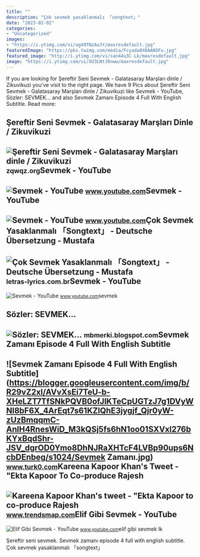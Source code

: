 ```yaml
---
title: ""
description: "Çok sevmek yasaklanmalı 「songtext」"
date: "2023-02-02"
categories:
- "Uncategorized"
images:
- "https://i.ytimg.com/vi/og49TNzAoJY/maxresdefault.jpg"
featuredImage: "https://pbs.twimg.com/media/Fcyada8X0AANSFu.jpg"
featured_image: "http://i.ytimg.com/vi/san44u3C-Lk/maxresdefault.jpg"
image: "https://i.ytimg.com/vi/XU3LNtJ0nww/maxresdefault.jpg"
---
```


If you are looking for Şereftir Seni Sevmek - Galatasaray Marşları dinle / Zikuvikuzi you've visit to the right page. We have 9 Pics about Şereftir Seni Sevmek - Galatasaray Marşları dinle / Zikuvikuzi like Sevmek - YouTube, Sözler: SEVMEK... and also Sevmek Zamanı Episode 4 Full With English Subtitle. Read more:

Şereftir Seni Sevmek - Galatasaray Marşları Dinle / Zikuvikuzi
--------------------------------------------------------------

 ![Şereftir Seni Sevmek - Galatasaray Marşları dinle / Zikuvikuzi](https://i.zqwqz.org/export/1280/720/IeoIqsUTqsA.jpg) <small>zqwqz.org</small>Sevmek - YouTube
----------------

 ![Sevmek - YouTube](https://i.ytimg.com/vi/XU3LNtJ0nww/maxresdefault.jpg) <small>www.youtube.com</small>Sevmek - YouTube
----------------

 ![Sevmek - YouTube](https://i.ytimg.com/vi/og49TNzAoJY/maxresdefault.jpg) <small>www.youtube.com</small>Çok Sevmek Yasaklanmalı 「Songtext」 - Deutsche Übersetzung - Mustafa
-------------------------------------------------------------------

 ![Çok Sevmek Yasaklanmalı 「Songtext」 - Deutsche Übersetzung - Mustafa](https://i.ytimg.com/vi/8S-RtNPcbn0/maxresdefault.jpg) <small>letras-lyrics.com.br</small>Sevmek - YouTube
----------------

 ![Sevmek - YouTube](https://i.ytimg.com/vi/4oFyqTIXKq4/maxresdefault.jpg) <small>www.youtube.com</small>sevmek

Sözler: SEVMEK...
-----------------

 ![Sözler: SEVMEK...](https://3.bp.blogspot.com/-RDBgtOMxEgc/WOX0gGjoOhI/AAAAAAAAdgQ/sYmqVBFdxa4R7If-GiqHUzGRljd3U0FLwCLcB/s1600/bb80ea5cdd32f50c0636977be6324cde.jpg) <small>mbmerki.blogspot.com</small>Sevmek Zamanı Episode 4 Full With English Subtitle
--------------------------------------------------

 ![Sevmek Zamanı Episode 4 Full With English Subtitle](https://blogger.googleusercontent.com/img/b/R29vZ2xl/AVvXsEi7TeU-b-XHeLZT7TfSNkPQVB0ofJlKTeCpUGTzJ7g1DVyWNl8bF6X_4ArEqt7s61KZlQhE3jygjf_Qjr0yW-zUzBmqqmC-AnlH4RnesWiD_M3kQSj5fs6hN1oo01SXVxl276bKYxBqdShr-JSV_dgrOD0Ymo8DhNJRaXHTcF4LVBp90ups6NcbDEnbeg/s1024/Sevmek Zamanı.jpg) <small>www.turk0.com</small>Kareena Kapoor Khan's Tweet - "Ekta Kapoor To Co-produce Rajesh
---------------------------------------------------------------

 ![Kareena Kapoor Khan's tweet - "Ekta Kapoor to co-produce Rajesh](https://pbs.twimg.com/media/Fcyada8X0AANSFu.jpg) <small>www.trendsmap.com</small>Elif Gibi Sevmek - YouTube
--------------------------

 ![Elif Gibi Sevmek - YouTube](http://i.ytimg.com/vi/san44u3C-Lk/maxresdefault.jpg) <small>www.youtube.com</small>elif gibi sevmek lk

Şereftir seni sevmek. Sevmek zamanı episode 4 full with english subtitle. Çok sevmek yasaklanmalı 「songtext」
